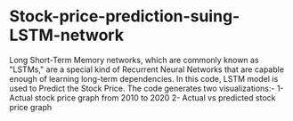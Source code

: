 # Stock-price-prediction-suing-LSTM-network

Long Short-Term Memory networks, which are commonly known as "LSTMs," are a special kind of Recurrent Neural Networks that are capable enough of learning long-term dependencies.
In this code, LSTM model is used to Predict the Stock Price.
The code generates two visualizations:-
1- Actual stock price graph from 2010 to 2020
2- Actual vs predicted stock price graph
